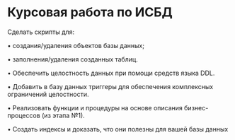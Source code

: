 # Курсовая работа по ИСБД 

Сделать скрипты для:

• создания/удаления объектов базы данных;

• заполнения/удаления созданных таблиц.

• Обеспечить целостность данных при помощи средств языка DDL.

• Добавить в базу данных триггеры для обеспечения комплексных ограничений целостности.

• Реализовать функции и процедуры на основе описания бизнес-процессов (из этапа №1).

• Создать индексы и доказать, что они полезны для вашей базы данных
